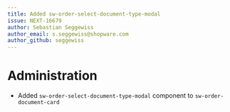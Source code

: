 ```yaml
---
title: Added sw-order-select-document-type-modal
issue: NEXT-16679
author: Sebastian Seggewiss
author_email: s.seggewiss@shopware.com 
author_github: seggewiss
---
```

# Administration
* Added `sw-order-select-document-type-modal` component to `sw-order-document-card`
